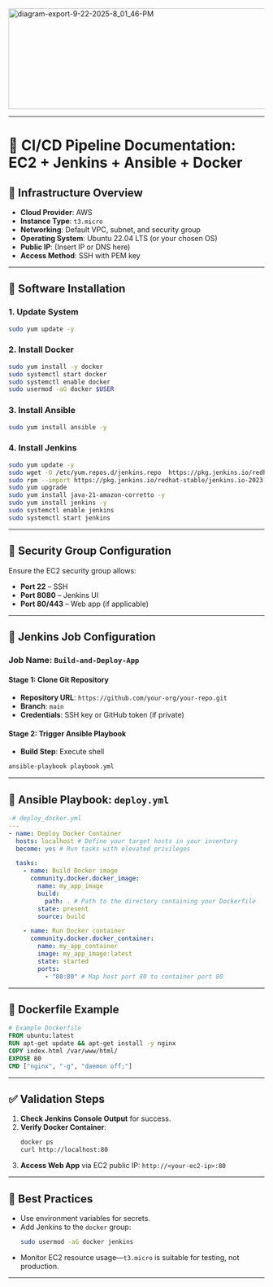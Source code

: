 <img width="1004" height="198" alt="diagram-export-9-22-2025-8_01_46-PM" src="https://github.com/user-attachments/assets/1698a3c4-89b0-49a4-a544-614a90c1df4c" />


---

# 📘 CI/CD Pipeline Documentation: EC2 + Jenkins + Ansible + Docker

## 🧱 Infrastructure Overview

- **Cloud Provider**: AWS
- **Instance Type**: `t3.micro`
- **Networking**: Default VPC, subnet, and security group
- **Operating System**: Ubuntu 22.04 LTS (or your chosen OS)
- **Public IP**: (Insert IP or DNS here)
- **Access Method**: SSH with PEM key

---

## 🔧 Software Installation

### 1. **Update System**
```bash
sudo yum update -y
```

### 2. **Install Docker**
```bash
sudo yum install -y docker
sudo systemctl start docker
sudo systemctl enable docker
sudo usermod -aG docker $USER
```

### 3. **Install Ansible**
```bash
sudo yum install ansible -y
```

### 4. **Install Jenkins**
```bash
sudo yum update -y
sudo wget -O /etc/yum.repos.d/jenkins.repo  https://pkg.jenkins.io/redhat-stable/jenkins.repo
sudo rpm --import https://pkg.jenkins.io/redhat-stable/jenkins.io-2023.key
sudo yum upgrade
sudo yum install java-21-amazon-corretto -y
sudo yum install jenkins -y
sudo systemctl enable jenkins
sudo systemctl start jenkins
```

---

## 🔐 Security Group Configuration

Ensure the EC2 security group allows:
- **Port 22** – SSH
- **Port 8080** – Jenkins UI
- **Port 80/443** – Web app (if applicable)

---

## 🧪 Jenkins Job Configuration

### Job Name: `Build-and-Deploy-App`

#### **Stage 1: Clone Git Repository**
- **Repository URL**: `https://github.com/your-org/your-repo.git`
- **Branch**: `main`
- **Credentials**: SSH key or GitHub token (if private)

#### **Stage 2: Trigger Ansible Playbook**
- **Build Step**: Execute shell
```bash
ansible-playbook playbook.yml
```

---

## 📜 Ansible Playbook: `deploy.yml`

```yaml
-# deploy_docker.yml
---
- name: Deploy Docker Container
  hosts: localhost # Define your target hosts in your inventory
  become: yes # Run tasks with elevated privileges

  tasks:
    - name: Build Docker image
      community.docker.docker_image:
        name: my_app_image
        build:
          path: . # Path to the directory containing your Dockerfile
        state: present
        source: build

    - name: Run Docker container
      community.docker.docker_container:
        name: my_app_container
        image: my_app_image:latest
        state: started
        ports:
          - "80:80" # Map host port 80 to container port 80
```

---

## 🐳 Dockerfile Example

```Dockerfile
# Example Dockerfile
FROM ubuntu:latest
RUN apt-get update && apt-get install -y nginx
COPY index.html /var/www/html/
EXPOSE 80
CMD ["nginx", "-g", "daemon off;"]
```

---

## ✅ Validation Steps

1. **Check Jenkins Console Output** for success.
2. **Verify Docker Container**:
   ```bash
   docker ps
   curl http://localhost:80
   ```
3. **Access Web App** via EC2 public IP: `http://<your-ec2-ip>:80`

---

## 🧠 Best Practices

- Use environment variables for secrets.
- Add Jenkins to the `docker` group:
  ```bash
  sudo usermod -aG docker jenkins
  ```
- Monitor EC2 resource usage—`t3.micro` is suitable for testing, not production.

---

